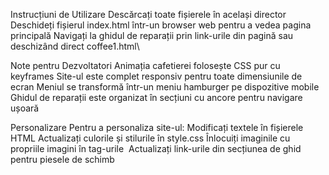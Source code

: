 Instrucțiuni de Utilizare
    Descărcați toate fișierele în același director
    Deschideți fișierul index.html într-un browser web pentru a vedea pagina principală
    Navigați la ghidul de reparații prin link-urile din pagină sau deschizând direct coffee1.html\
    
Note pentru Dezvoltatori
    Animația cafetierei folosește CSS pur cu keyframes
    Site-ul este complet responsiv pentru toate dimensiunile de ecran
    Meniul se transformă într-un meniu hamburger pe dispozitive mobile
    Ghidul de reparații este organizat în secțiuni cu ancore pentru navigare ușoară
    
Personalizare
    Pentru a personaliza site-ul:
    Modificați textele în fișierele HTML
    Actualizați culorile și stilurile în style.css
    Înlocuiți imaginile cu propriile imagini în tag-urile <img>
    Actualizați link-urile din secțiunea de ghid pentru piesele de schimb
